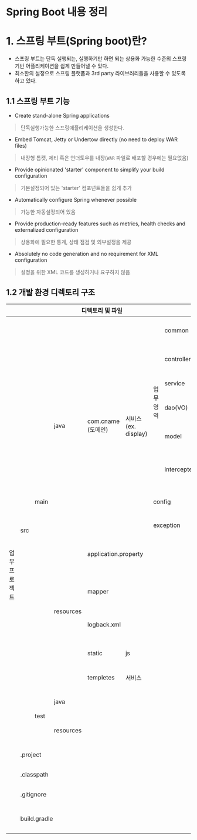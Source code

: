 Spring Boot 내용 정리
========================
# 1. 스프링 부트(Spring boot)란?
* 스프링 부트는 단독 실행되는, 실행하기만 하면 되는 상용화 가능한 수준의 스프링 기반 어플리케이션을 쉽게 만들어낼 수 있다. 
* 최소한의 설정으로 스프링 플랫폼과 3rd party 라이브러리들을 사용할 수 있도록 하고 있다. 
## 1.1 스프링 부트 기능
* Create stand-alone Spring applications
> 단독실행가능한 스프링애플리케이션을 생성한다.
* Embed Tomcat, Jetty or Undertow directly (no need to deploy WAR files)
> 내장형 톰캣, 제티 혹은 언더토우를 내장(```WAR``` 파일로 배포할 경우에는 필요없음)
* Provide opinionated 'starter' component to simplify your build configuration
> 기본설정되어 있는 'starter' 컴포넌트들을 쉽게 추가
* Automatically configure Spring whenever possible
> 가능한 자동설정되어 있음
* Provide production-ready features such as metrics, health checks and externalized configuration
> 상용화에 필요한 통계, 상태 점검 및 외부설정을 제공
* Absolutely no code generation and no requirement for XML configuration
> 설정을 위한 XML 코드를 생성하거나 요구하지 않음



## 1.2 개발 환경 디렉토리 구조
<table class="tg">
<thead>
  <tr>
    <th class="tg-gdc4" colspan="8">디텍토리 및 파일</th>
    <th class="tg-gdc4">설명</th>
  </tr>
</thead>
<tbody>
  <tr>
    <td class="tg-c3ow" rowspan="19">업무 프로젝트</td>
    <td class="tg-c3ow" rowspan="15">src</td>
    <td class="tg-c3ow" rowspan="13">main</td>
    <td class="tg-c3ow" rowspan="8">java</td>
    <td class="tg-c3ow" rowspan="8">com.cname<br>(도메인)</td>
    <td class="tg-c3ow" rowspan="8">서비스<br>(ex. display)</td>
    <td class="tg-c3ow" rowspan="6">업무 영역</td>
    <td class="tg-0pky">common</td>
    <td class="tg-0pky">프로젝트 내에서 사용하는 공통 모듈</td>
  </tr>
  <tr>
    <td class="tg-0pky">controller</td>
    <td class="tg-0pky">서블릿 요청을 처리하는 컨트롤러</td>
  </tr>
  <tr>
    <td class="tg-0pky">service</td>
    <td class="tg-0pky">비지니스 로직 처리</td>
  </tr>
  <tr>
    <td class="tg-0pky">dao(VO)</td>
    <td class="tg-0pky">데이터 access를 위한 로직</td>
  </tr>
  <tr>
    <td class="tg-0pky">model</td>
    <td class="tg-0pky">데이터를 저장하는 POJO 객체</td>
  </tr>
  <tr>
    <td class="tg-0pky">intercepter</td>
    <td class="tg-0pky">controller 클래스 호출 전에 비지니스 로직 처리</td>
  </tr>
  <tr>
    <td class="tg-0pky" colspan="2">config</td>
    <td class="tg-0pky">프로젝트 내의 configuration 설정 bean</td>
  </tr>
  <tr>
    <td class="tg-0pky" colspan="2">exception</td>
    <td class="tg-0pky">전역 예외처리 클래스</td>
  </tr>
  <tr>
    <td class="tg-0pky" rowspan="5">resources</td>
    <td class="tg-0pky" colspan="4">application.property</td>
    <td class="tg-0pky">업무 프로세스 환경 별 설정 및 property 정보 저장</td>
  </tr>
  <tr>
    <td class="tg-0pky" colspan="4">mapper</td>
    <td class="tg-0pky">mybatis 관련 설정 및 xml query 파일 저장</td>
  </tr>
  <tr>
    <td class="tg-0pky" colspan="4">logback.xml</td>
    <td class="tg-0pky">업무 프로젝트 별 로그 설정 저장</td>
  </tr>
  <tr>
    <td class="tg-0pky">static</td>
    <td class="tg-0pky" colspan="3">js</td>
    <td class="tg-0pky">업무 로직 javascript 파일</td>
  </tr>
  <tr>
    <td class="tg-0pky">templetes</td>
    <td class="tg-0pky" colspan="3">서비스</td>
    <td class="tg-0pky">Thymeleaf 파일 저장</td>
  </tr>
  <tr>
    <td class="tg-0pky" rowspan="2">test</td>
    <td class="tg-0pky">java</td>
    <td class="tg-0pky" colspan="4"></td>
    <td class="tg-0pky">테스트에 필요한 Junit 테스트 케이스</td>
  </tr>
  <tr>
    <td class="tg-0pky">resources</td>
    <td class="tg-0pky" colspan="4"></td>
    <td class="tg-0pky">테스트에 필요한 설정 관련 파일</td>
  </tr>
  <tr>
    <td class="tg-0pky" colspan="7">.project</td>
    <td class="tg-0pky">STS 프로젝트 설정 파일</td>
  </tr>
  <tr>
    <td class="tg-0pky" colspan="7">.classpath</td>
    <td class="tg-0pky">STS 클래스패스 설정 파일</td>
  </tr>
  <tr>
    <td class="tg-0pky" colspan="7">.gitignore</td>
    <td class="tg-0pky">git 제외 대상 파일 등록</td>
  </tr>
  <tr>
    <td class="tg-0pky" colspan="7">build.gradle</td>
    <td class="tg-0pky">Gradle 설정 파일-의존성 관리</td>
  </tr>
</tbody>
</table>
